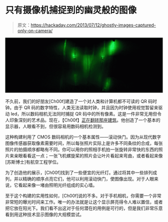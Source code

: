 # 只有摄像机捕捉到的幽灵般的图像

> 原文：<https://hackaday.com/2013/07/12/ghostly-images-captured-only-on-camera/>

![is that a logo](img/cdac0fd5083072628870fafa4098ba7e.png)

不久前，我们的好朋友[Ch00f]建造了一个对人类和计算机都不可读的 QR 码时钟。由于 QR 码的数字特性，人类无法读取时钟，并且因为时钟使用视觉暂留来驱动 led，所以数码相机无法同时捕捉 QR 码中的所有像素。这是一件非常无用但令人印象深刻的艺术品。现在，【Ch00f】[正在翻转那座建筑](http://ch00ftech.com/2013/07/11/rolling-shutter-display/)。他创造了一个基本的显示器，人眼看不到，但很容易用数码相机检测到。

这种构建利用了 CMOS 数码相机的一个基本属性——滚动快门。因为从现代数字图像传感器获取像素需要时间，所以每张照片实际上是许多不同条纹的合成，每张照片的拍摄顺序都略有不同。你可以用你的照相手机拍一张旋转非常快的东西的照片来亲眼看看这一点；一张飞机螺旋桨的照片会让叶片看起来弯曲，或者看起来像[苏斯博士]有航空工程学位。

为了创造他的展示，[Ch00f]找到了一些便宜的光纤灯。通过将其中一些排列成列，并以精确的顺序点亮它们，他可以利用滚动快门，使图像出现。对于人眼来说，它看起来像一堵由照明光纤组成的实心墙。

至于这个构建的实用性如何，[Ch00f]说的不多。对于手机相机，你需要一个非常非常短的曝光时间来工作。唯一的办法就是让这个显示屏亮得令人难以置信，或者把它放在阳光下。我们看不出这对于任何潜在的用例是可行的，但是我们非常乐意看到用这种技术显示图像的大规模尝试。